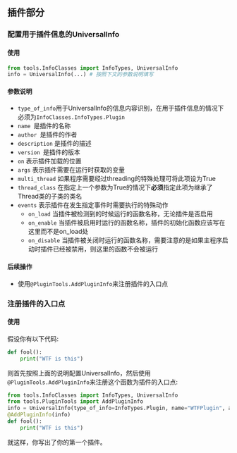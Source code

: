## 插件部分

### 配置用于插件信息的UniversalInfo

#### 使用

```python
from tools.InfoClasses import InfoTypes, UniversalInfo
info = UniversalInfo(...) # 按照下文的参数说明填写
```

#### 参数说明

- ```type_of_info```用于UniversalInfo的信息内容识别，在用于插件信息的情况下必须为```InfoClasses.InfoTypes.Plugin```
- ```name ```是插件的名称
- ```author ```是插件的作者
- ```description``` 是插件的描述
- ```version ```是插件的版本
- ```on``` 表示插件加载的位置
- ```args``` 表示插件需要在运行时获取的变量
- ```multi_thread``` 如果程序需要经过threading的特殊处理可将此项设为True
- ```thread_class``` 在指定上一个参数为True的情况下**必须**指定此项为继承了Thread类的子类的类名
- ```events``` 表示插件在发生指定事件时需要执行的特殊动作
    - ```on_load``` 当插件被检测到的时候运行的函数名称，无论插件是否启用
    - ```on_enable``` 当插件被启用时运行的函数名称，插件的初始化函数应该写在这里而不是on_load处
    - ```on_disable``` 当插件被关闭时运行的函数名称，需要注意的是如果主程序启动时插件已经被禁用，则这里的函数不会被运行

#### 后续操作

- 使用```@PluginTools.AddPluginInfo```来注册插件的入口点

### 注册插件的入口点

#### 使用

假设你有以下代码:

```python
def fool():
    print("WTF is this")
```

则首先按照上面的说明配置UniversalInfo，然后使用```@PluginTools.AddPluginInfo```来注册这个函数为插件的入口点:

```python
from tools.InfoClasses import InfoTypes, UniversalInfo
from tools.PluginTools import AddPluginInfo
info = UniversalInfo(type_of_info=InfoTypes.Plugin, name="WTFPlugin", author="You")
@AddPluginInfo(info)
def fool():
    print("WTF is this")
```

就这样，你写出了你的第一个插件。